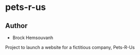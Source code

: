 # pets-r-us
## Author
* Brock Hemsouvanh

Project to launch a website for a fictitious company, Pets-R-Us
